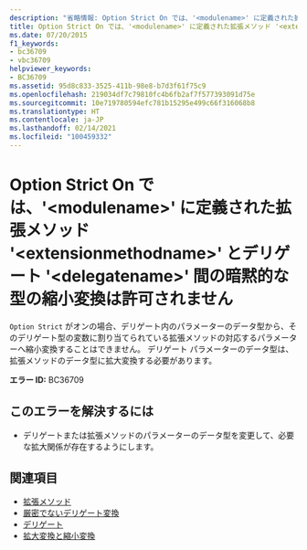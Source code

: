 ```yaml
---
description: "省略情報: Option Strict On では、'<modulename>' に定義された拡張メソッド '<extensionmethodname>' とデリゲート '<delegatename>' 間の暗黙的な型の縮小変換は許可されません"
title: Option Strict On では、'<modulename>' に定義された拡張メソッド '<extensionmethodname>' とデリゲート '<delegatename>' 間の暗黙的な型の縮小変換は許可されません
ms.date: 07/20/2015
f1_keywords:
- bc36709
- vbc36709
helpviewer_keywords:
- BC36709
ms.assetid: 95d8c833-3525-411b-98e8-b7d3f61f75c9
ms.openlocfilehash: 219034df7c79810fc4b6fb2af7f577393091d75e
ms.sourcegitcommit: 10e719780594efc781b15295e499c66f316068b8
ms.translationtype: HT
ms.contentlocale: ja-JP
ms.lasthandoff: 02/14/2021
ms.locfileid: "100459332"
---
```

# <a name="option-strict-on-does-not-allow-narrowing-in-implicit-type-conversions-between-extension-method-extensionmethodname-defined-in-modulename-and-delegate-delegatename"></a>Option Strict On では、'\<modulename>' に定義された拡張メソッド '\<extensionmethodname>' とデリゲート '\<delegatename>' 間の暗黙的な型の縮小変換は許可されません

`Option Strict` がオンの場合、デリゲート内のパラメーターのデータ型から、そのデリゲート型の変数に割り当てられている拡張メソッドの対応するパラメーターへ縮小変換することはできません。 デリゲート パラメーターのデータ型は、拡張メソッドのデータ型に拡大変換する必要があります。  
  
 **エラー ID:** BC36709  
  
## <a name="to-correct-this-error"></a>このエラーを解決するには  
  
- デリゲートまたは拡張メソッドのパラメーターのデータ型を変更して、必要な拡大関係が存在するようにします。  
  
## <a name="see-also"></a>関連項目

- [拡張メソッド](../programming-guide/language-features/procedures/extension-methods.md)
- [厳密でないデリゲート変換](../programming-guide/language-features/delegates/relaxed-delegate-conversion.md)
- [デリゲート](../programming-guide/language-features/delegates/index.md)
- [拡大変換と縮小変換](../programming-guide/language-features/data-types/widening-and-narrowing-conversions.md)

